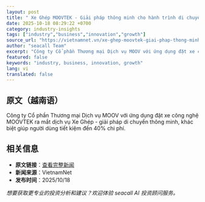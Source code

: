 ```yaml
---
layout: post
title: " Xe Ghép MOOVTEK - Giải pháp thông minh cho hành trình di chuyển tiết kiệm "
date: 2025-10-18 08:29:22 +0700
category: industry-insights
tags: ["industry","business","innovation","growth"]
source_url: "https://vietnamnet.vn/xe-ghep-moovtek-giai-phap-thong-minh-cho-hanh-trinh-di-chuyen-tiet-kiem-2454009.html"
author: "seacall Team"
excerpt: "Công ty Cổ phần Thương mại Dịch vụ MOOV với ứng dụng đặt xe công nghệ MOOVTEK ra mắt dịch vụ Xe Ghép - giải pháp di chuyển thông minh, khác biệt giúp người dùng tiết kiệm đến 40% chi phí...."
featured: false
keywords: "industry, business, innovation, growth"
lang: vi
translated: false
---
```


## 原文（越南语）

Công ty Cổ phần Thương mại Dịch vụ MOOV với ứng dụng đặt xe công nghệ MOOVTEK ra mắt dịch vụ Xe Ghép - giải pháp di chuyển thông minh, khác biệt giúp người dùng tiết kiệm đến 40% chi phí.

## 相关信息

- **原文链接**：[查看完整新闻](https://vietnamnet.vn/xe-ghep-moovtek-giai-phap-thong-minh-cho-hanh-trinh-di-chuyen-tiet-kiem-2454009.html)
- **新闻来源**：VietnamNet
- **发布时间**：2025/10/18

*想要获取更专业的投资分析和建议？欢迎体验 seacall AI 投资顾问服务。*